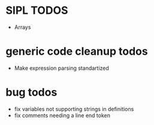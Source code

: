 # SIPL TODOS
- Arrays

# generic code cleanup todos
- Make expression parsing standartized

# bug todos
- fix variables not supporting strings in definitions
- fix comments needing a line end token